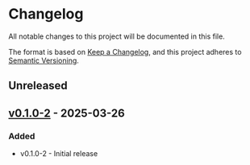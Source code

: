 # Changelog

All notable changes to this project will be documented in this file.

The format is based on [Keep a Changelog](https://keepachangelog.com/en/1.0.0/),
and this project adheres to [Semantic Versioning](https://semver.org/spec/v2.0.0.html).

## Unreleased

## [v0.1.0-2](https://github.com/cccaballero/envmodel/releases/tag/v0.1.0-2) - 2025-03-26

### Added

- v0.1.0-2 - Initial release
